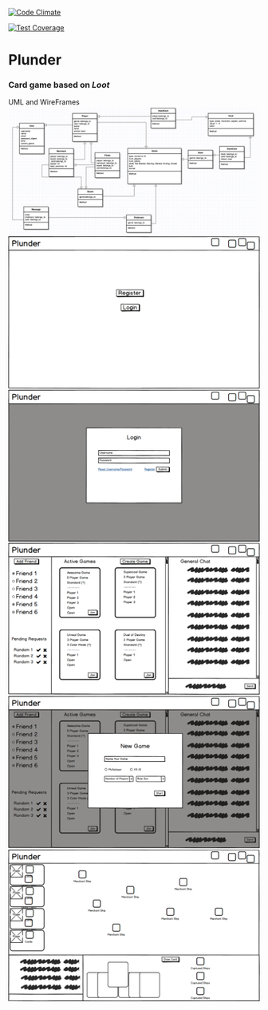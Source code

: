 [![Code Climate](https://codeclimate.com/github/vpatel90/Plunder/badges/gpa.svg)](https://codeclimate.com/github/vpatel90/Plunder)

[![Test Coverage](https://codeclimate.com/github/vpatel90/Plunder/badges/coverage.svg)](https://codeclimate.com/github/vpatel90/Plunder/coverage)

# Plunder
### Card game based on _Loot_

UML and WireFrames
![Alt text](/wireframes/uml.png)
![Alt text](/wireframes/Root_No_Session.png)
![Alt text](/wireframes/Login.png)
![Alt text](/wireframes/Root_Session.png)
![Alt text](/wireframes/Create.png)
![Alt text](/wireframes/Game_Show.png)
